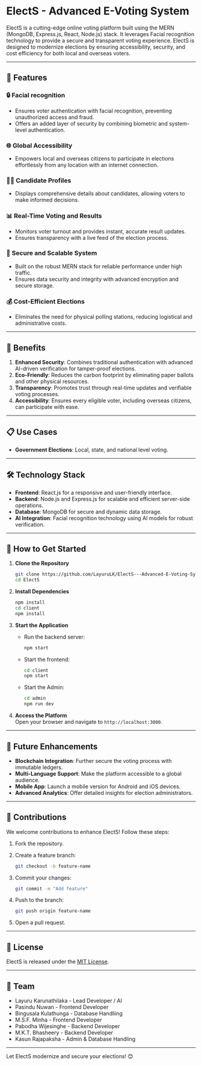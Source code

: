 
# ElectS - Advanced E-Voting System  

ElectS is a cutting-edge online voting platform built using the MERN (MongoDB, Express.js, React, Node.js) stack. 
It leverages Facial recognition technology to provide a secure and transparent voting experience. 
ElectS is designed to modernize elections by ensuring accessibility, security, and cost efficiency for both local and overseas voters.  

---

## 🌟 Features 

### 🔒 **Facial recognition**  
- Ensures voter authentication with facial recognition, preventing unauthorized access and fraud.  
- Offers an added layer of security by combining biometric and system-level authentication.  

### 🌐 **Global Accessibility**  
- Empowers local and overseas citizens to participate in elections effortlessly from any location with an internet connection.  

### 🧑‍💻 **Candidate Profiles**  
- Displays comprehensive details about candidates, allowing voters to make informed decisions.  

### 📊 **Real-Time Voting and Results**  
- Monitors voter turnout and provides instant, accurate result updates.  
- Ensures transparency with a live feed of the election process.  

### 🔐 **Secure and Scalable System**  
- Built on the robust MERN stack for reliable performance under high traffic.  
- Ensures data security and integrity with advanced encryption and secure storage.  

### 💰 **Cost-Efficient Elections**  
- Eliminates the need for physical polling stations, reducing logistical and administrative costs.  

---

## 🚀 Benefits  

1. **Enhanced Security**: Combines traditional authentication with advanced AI-driven verification for tamper-proof elections.  
2. **Eco-Friendly**: Reduces the carbon footprint by eliminating paper ballots and other physical resources.  
3. **Transparency**: Promotes trust through real-time updates and verifiable voting processes.  
4. **Accessibility**: Ensures every eligible voter, including overseas citizens, can participate with ease.  

---

## 📋 Use Cases  

- **Government Elections**: Local, state, and national level voting.  


---

## 🛠️ Technology Stack  

- **Frontend**: React.js for a responsive and user-friendly interface.  
- **Backend**: Node.js and Express.js for scalable and efficient server-side operations.  
- **Database**: MongoDB for secure and dynamic data storage.  
- **AI Integration**: Facial recognition technology using AI models for robust verification.  

---

## 🧩 How to Get Started  

1. **Clone the Repository**  
   ```bash  
   git clone https://github.com/LayuruLK/ElectS---Advanced-E-Voting-System.git  
   cd ElectS  
   ```  

2. **Install Dependencies**  
   ```bash  
   npm install  
   cd client  
   npm install  
   ```  

3. **Start the Application**  
   - Run the backend server:  
     ```bash  
     npm start  
     ```  
   - Start the frontend:  
     ```bash  
     cd client  
     npm start  
     ``` 
   - Start the Admin:  
     ```bash  
     cd admin  
     npm run dev  
     ``` 	 
	 

4. **Access the Platform**  
   Open your browser and navigate to `http://localhost:3000`.  

---

## 🎯 Future Enhancements  

- **Blockchain Integration**: Further secure the voting process with immutable ledgers.  
- **Multi-Language Support**: Make the platform accessible to a global audience.  
- **Mobile App**: Launch a mobile version for Android and iOS devices.  
- **Advanced Analytics**: Offer detailed insights for election administrators.  

---

## 🤝 Contributions  

We welcome contributions to enhance ElectS! Follow these steps:  
1. Fork the repository.  

2. Create a feature branch:  
   ```bash  
   git checkout -b feature-name  
   ```  
3. Commit your changes:  
   ```bash  
   git commit -m "Add feature"  
   ```  
4. Push to the branch:  
   ```bash  
   git push origin feature-name  
   ```  
5. Open a pull request.  

---

## 📄 License  

ElectS is released under the [MIT License](LICENSE).  

---

## 👥 Team  

- Layuru Karunathilaka - Lead Developer / AI
- Pasindu Nuwan - Frontend Developer    
- Bingusala Kulathunga - Database Handliing 
- M.S.F. Minha - Frontend Developer 
- Pabodha Wijesinghe - Backend Developer 
- M.K.T. Bhasheery - Backend Developer 
- Kasun Rajapaksha - Admin & Database Handling 

---

Let ElectS modernize and secure your elections! 😊  

